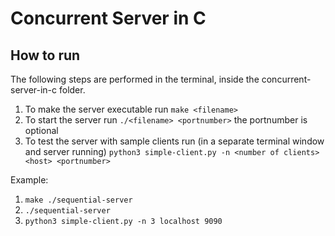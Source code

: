 # Concurrent Server in C

## How to run
The following steps are performed in the terminal, inside the concurrent-server-in-c folder.
1. To make the server executable run ```make <filename>```
2. To start the server run ```./<filename> <portnumber>``` the portnumber is optional
3. To test the server with sample clients run (in a separate terminal window and server running) ```python3 simple-client.py -n <number of clients> <host> <portnumber>```

Example:
1. ```make ./sequential-server```
2. ```./sequential-server```
3. ```python3 simple-client.py -n 3 localhost 9090```

